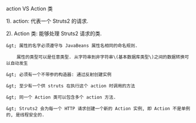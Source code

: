 action VS Action 类

1\). action: 代表一个  Struts2 的请求. 

2\). Action 类: 能够处理 Struts2 请求的类. 

	&gt; 属性的名字必须遵守与 JavaBeans 属性名相同的命名规则. 

	    属性的类型可以是任意类型. 从字符串到非字符串\(基本数据库类型\)之间的数据转换可以自动发生

	&gt; 必须有一个不带参的构造器: 通过反射创建实例 

	&gt; 至少有一个供 struts 在执行这个 action 时调用的方法

	&gt; 同一个 Action 类可以包含多个 action 方法. 

	&gt; Struts2 会为每一个 HTTP 请求创建一个新的 Action 实例, 即 Action 不是单例的, 是线程安全的. 

